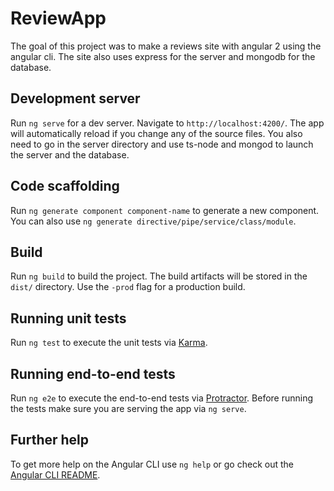 # ReviewApp

The goal of this project was to make a reviews site with angular 2 using the angular cli. The site also uses express for the server and mongodb for the database.

## Development server

Run `ng serve` for a dev server. Navigate to `http://localhost:4200/`. The app will automatically reload if you change any of the source files. You also need 
to go in the server directory and use ts-node and mongod to launch the server and the database.

## Code scaffolding

Run `ng generate component component-name` to generate a new component. You can also use `ng generate directive/pipe/service/class/module`.

## Build

Run `ng build` to build the project. The build artifacts will be stored in the `dist/` directory. Use the `-prod` flag for a production build.

## Running unit tests

Run `ng test` to execute the unit tests via [Karma](https://karma-runner.github.io).

## Running end-to-end tests

Run `ng e2e` to execute the end-to-end tests via [Protractor](http://www.protractortest.org/).
Before running the tests make sure you are serving the app via `ng serve`.

## Further help

To get more help on the Angular CLI use `ng help` or go check out the [Angular CLI README](https://github.com/angular/angular-cli/blob/master/README.md).
